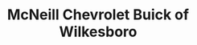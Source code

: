 ---
title: "McNeill Chevrolet Buick of Wilkesboro"
url: /wilkesboro/mcneill-chevrolet-buick-of-wilkesboro/
shop: car
---